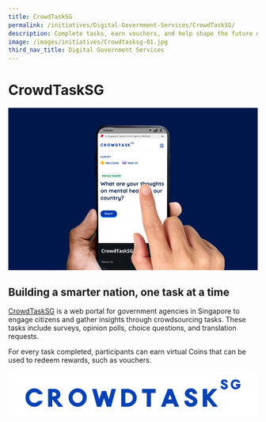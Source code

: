 ```yaml
---
title: CrowdTaskSG
permalink: /initiatives/Digital-Government-Services/CrowdTaskSG/
description: Complete tasks, earn vouchers, and help shape the future of Singapore!
image: /images/initiatives/Crowdtasksg-01.jpg
third_nav_title: Digital Government Services
---
```

# CrowdTaskSG
![CrowdTaskSG](/images/initiatives/Crowdtasksg-01.jpg)

## Building a smarter nation, one task at a time

[CrowdTaskSG](https://www.crowdtask.gov.sg/) is a web portal for government agencies in Singapore to engage citizens and gather insights through crowdsourcing tasks. These tasks include surveys, opinion polls, choice questions, and translation requests.

For every task completed, participants can earn virtual Coins that can be used to redeem rewards, such as vouchers.

![CrowdTaskSG](/images/initiatives/Crowdtasksg-03.jpg)